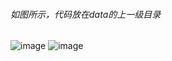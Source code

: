 ###### 如图所示，代码放在data的上一级目录
![image](https://user-images.githubusercontent.com/84017601/195017873-5cbe6c29-989d-4ac5-9cfa-711562d69e37.png)
![image](https://user-images.githubusercontent.com/84017601/195018582-038e5b88-08d8-4e2d-b895-bdb496e83e2e.png)
